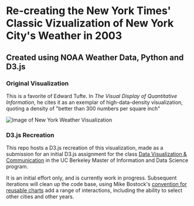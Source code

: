 # Re-creating the New York Times' Classic Vizualization of New York City's Weather in 2003 #

## Created using NOAA Weather Data, Python and D3.js ##

### Original Visualization ###

This is a favorite of Edward Tufte. In *The Visual Display of Quantitative Information*, he cites it as an exemplar of
high-data-density visualization, quoting a density of "better than 300 numbers per square inch"

![Image of New York Weather Visualization](http://www.edwardtufte.com/bboard/images/00014g-836.jpg)

### D3.js Recreation ###
This repo hosts a D3.js recreation of this visualization, made as a submission for an initial D3.js assignment for the
class [Data Visualization & Communication](https://datascience.berkeley.edu/academics/curriculum/data-visualization/)
in the UC Berkeley Master of Information and Data Science program.

It is an initial effort only, and is currently work in progress. Subsequent iterations will clean up the code base,
using Mike Bostock's [convention for reusable charts](http://bost.ocks.org/mike/chart/) add a range of interactions,
including the ability to select other cities and other years.
